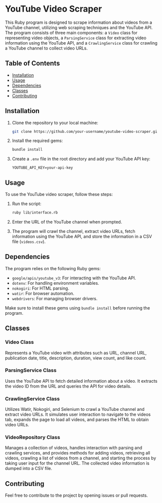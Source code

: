 # YouTube Video Scraper

This Ruby program is designed to scrape information about videos from a YouTube channel, utilizing web scraping techniques and the YouTube API. The program consists of three main components: a `Video` class for representing video objects, a `ParsingService` class for extracting video information using the YouTube API, and a `CrawlingService` class for crawling a YouTube channel to collect video URLs.

## Table of Contents
- [Installation](#installation)
- [Usage](#usage)
- [Dependencies](#dependencies)
- [Classes](#classes)
- [Contributing](#contributing)

## Installation

1. Clone the repository to your local machine:

   ```bash
   git clone https://github.com/your-username/youtube-video-scraper.git
   ```

2. Install the required gems:

   ```bash
   bundle install
   ```

3. Create a `.env` file in the root directory and add your YouTube API key:

   ```env
   YOUTUBE_API_KEY=your-api-key
   ```

## Usage

To use the YouTube video scraper, follow these steps:

1. Run the script:

   ```bash
   ruby lib/interface.rb
   ```

2. Enter the URL of the YouTube channel when prompted.

3. The program will crawl the channel, extract video URLs, fetch information using the YouTube API, and store the information in a CSV file (`videos.csv`).

## Dependencies

The program relies on the following Ruby gems:

- `google/apis/youtube_v3`: For interacting with the YouTube API.
- `dotenv`: For handling environment variables.
- `nokogiri`: For HTML parsing.
- `watir`: For browser automation.
- `webdrivers`: For managing browser drivers.

Make sure to install these gems using `bundle install` before running the program.

## Classes

### Video Class

Represents a YouTube video with attributes such as URL, channel URL, publication date, title, description, duration, view count, and like count.

### ParsingService Class

Uses the YouTube API to fetch detailed information about a video. It extracts the video ID from the URL and queries the API for video details.

### CrawlingService Class

Utilizes Watir, Nokogiri, and Selenium to crawl a YouTube channel and extract video URLs. It simulates user interaction to navigate to the videos tab, expands the page to load all videos, and parses the HTML to obtain video URLs.

### VideoRepository Class

Manages a collection of videos, handles interaction with parsing and crawling services, and provides methods for adding videos, retrieving all videos, crawling a list of videos from a channel, and starting the process by taking user input for the channel URL. The collected video information is dumped into a CSV file.

## Contributing

Feel free to contribute to the project by opening issues or pull requests.
